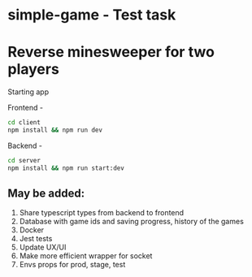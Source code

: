 # simple-game - Test task

# Reverse minesweeper for two players

Starting app

Frontend -

```sh
cd client
npm install && npm run dev
```

Backend -

```sh
cd server
npm install && npm run start:dev
```

## May be added:

1. Share typescript types from backend to frontend
2. Database with game ids and saving progress, history of the games
3. Docker
4. Jest tests
5. Update UX/UI
6. Make more efficient wrapper for socket
7. Envs props for prod, stage, test
